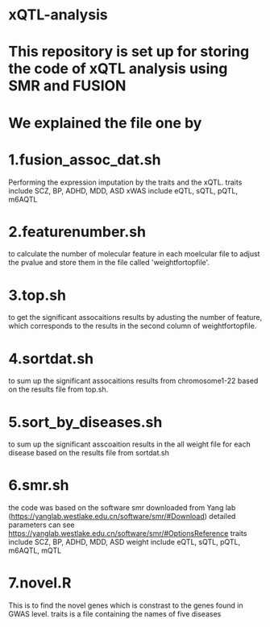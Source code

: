 # xQTL-analysis
# This repository is set up for storing the code of xQTL analysis using SMR and FUSION
# We explained the file one by 
# 1.fusion_assoc_dat.sh 
Performing the expression imputation by the traits and the xQTL.
traits include SCZ, BP, ADHD, MDD, ASD
xWAS include eQTL, sQTL, pQTL, m6AQTL

# 2.featurenumber.sh
to calculate the number of molecular feature in each moelcular file to adjust the pvalue and store them in the file called 'weightfortopfile'. 

# 3.top.sh
to get the significant assocaitions results by adusting the number of feature, which corresponds to the results in the second column of weightfortopfile.

# 4.sortdat.sh
to sum up the significant assocaitions results from chromosome1-22 based on the results file from top.sh.

# 5.sort_by_diseases.sh
to sum up the significant asscoaition results in the all weight file for each disease based on the results file from sortdat.sh

# 6.smr.sh
the code was based on the software smr downloaded from Yang lab (https://yanglab.westlake.edu.cn/software/smr/#Download)
detailed parameters can see https://yanglab.westlake.edu.cn/software/smr/#OptionsReference
traits include SCZ, BP, ADHD, MDD, ASD
weight include eQTL, sQTL, pQTL, m6AQTL, mQTL

# 7.novel.R
This is to find the novel genes which is constrast to the genes found in GWAS level.
traits is a file containing the names of five diseases
